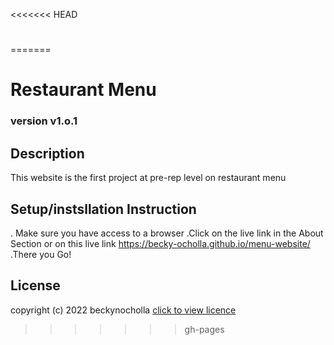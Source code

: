 <<<<<<< HEAD
#
=======
# Restaurant Menu

### version v1.o.1
## Description
This website is the first project at pre-rep level on restaurant menu

## Setup/instsllation Instruction
. Make sure you have access to a browser
.Click on the live link in the About Section
or on this live link https://becky-ocholla.github.io/menu-website/
.There you Go!

## License
copyright (c) 2022 beckynocholla [click to view licence](LICENSE)
>>>>>>> gh-pages
